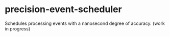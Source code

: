# precision-event-scheduler
Schedules processing events with a nanosecond degree of accuracy. (work in progress)
